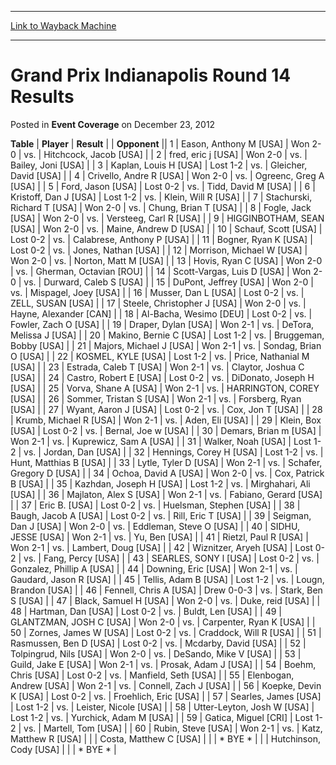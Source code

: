 
---
[Link to Wayback Machine](https://web.archive.org/web/20161005072446/http://magic.wizards.com/en/articles/archive/event-coverage/grand-prix-indianapolis-round-14-results-2012-12-23)

[_metadata_:description]:- "TablePlayerResult"
[_metadata_:generator]:- "Drupal 7 (http://drupal.org)"
[_metadata_:node]:- "458321"
[_metadata_:publish_date]:- "2012-12-23"
[_metadata_:source]:- "div-main-content"
[_metadata_:title]:- "Grand Prix Indianapolis Round 14 Results"
[_metadata_:wayback_capture_timestamp]:- "2016-10-05 07:24:46"
[_metadata_:wayback_raw_url]:- "https://web.archive.org/web/20161005072446id_/http://magic.wizards.com/en/articles/archive/event-coverage/grand-prix-indianapolis-round-14-results-2012-12-23"
[_metadata_:wayback_url]:- "http://magic.wizards.com/en/articles/archive/event-coverage/grand-prix-indianapolis-round-14-results-2012-12-23"
---


Grand Prix Indianapolis Round 14 Results
========================================



 Posted in **Event Coverage**
 on December 23, 2012 












 **Table** | **Player** | **Result** |  | **Opponent** ||  1 | Eason, Anthony M [USA] | Won 2-0 | vs. | Hitchcock, Jacob [USA] |
|  2 | fred, eric j [USA] | Won 2-0 | vs. | Bailey, Joni [USA] |
|  3 | Kaplan, Louis H [USA] | Lost 1-2 | vs. | Gleicher, David [USA] |
|  4 | Crivello, Andre R [USA] | Won 2-0 | vs. | Ogreenc, Greg A [USA] |
|  5 | Ford, Jason [USA] | Lost 0-2 | vs. | Tidd, David M [USA] |
|  6 | Kristoff, Dan J [USA] | Lost 1-2 | vs. | Klein, Will R [USA] |
|  7 | Stachurski, Richard T [USA] | Won 2-0 | vs. | Chung, Brian T [USA] |
|  8 | Fogle, Jack [USA] | Won 2-0 | vs. | Versteeg, Carl R [USA] |
|  9 | HIGGINBOTHAM, SEAN [USA] | Won 2-0 | vs. | Maine, Andrew D [USA] |
|  10 | Schauf, Scott [USA] | Lost 0-2 | vs. | Calabrese, Anthony P [USA] |
|  11 | Bogner, Ryan K [USA] | Lost 0-2 | vs. | Jones, Nathan [USA] |
|  12 | Morrison, Michael W [USA] | Won 2-0 | vs. | Norton, Matt M [USA] |
|  13 | Hovis, Ryan C [USA] | Won 2-0 | vs. | Gherman, Octavian [ROU] |
|  14 | Scott-Vargas, Luis D [USA] | Won 2-0 | vs. | Durward, Caleb S [USA] |
|  15 | DuPont, Jeffrey [USA] | Won 2-0 | vs. | Mispagel, Joey [USA] |
|  16 | Musser, Dan L [USA] | Lost 0-2 | vs. | ZELL, SUSAN [USA] |
|  17 | Steele, Christopher J [USA] | Won 2-0 | vs. | Hayne, Alexander [CAN] |
|  18 | Al-Bacha, Wesimo [DEU] | Lost 0-2 | vs. | Fowler, Zach O [USA] |
|  19 | Draper, Dylan [USA] | Won 2-1 | vs. | DeTora, Melissa J [USA] |
|  20 | Makino, Bernie C [USA] | Lost 1-2 | vs. | Bruggeman, Bobby [USA] |
|  21 | Majors, Michael J [USA] | Won 2-1 | vs. | Sondag, Brian O [USA] |
|  22 | KOSMEL, KYLE [USA] | Lost 1-2 | vs. | Price, Nathanial M [USA] |
|  23 | Estrada, Caleb T [USA] | Won 2-1 | vs. | Claytor, Joshua C [USA] |
|  24 | Castro, Robert E [USA] | Lost 0-2 | vs. | DiDonato, Joseph H [USA] |
|  25 | Vorva, Shane A [USA] | Won 2-1 | vs. | HARRINGTON, COREY [USA] |
|  26 | Sommer, Tristan S [USA] | Won 2-1 | vs. | Forsberg, Ryan [USA] |
|  27 | Wyant, Aaron J [USA] | Lost 0-2 | vs. | Cox, Jon T [USA] |
|  28 | Krumb, Michael R [USA] | Won 2-1 | vs. | Aden, Eli [USA] |
|  29 | Klein, Box [USA] | Lost 0-2 | vs. | Bernal, Joe w [USA] |
|  30 | Demars, Brian m [USA] | Won 2-1 | vs. | Kuprewicz, Sam A [USA] |
|  31 | Walker, Noah [USA] | Lost 1-2 | vs. | Jordan, Dan [USA] |
|  32 | Hennings, Corey H [USA] | Lost 1-2 | vs. | Hunt, Matthias B [USA] |
|  33 | Lytle, Tyler D [USA] | Won 2-1 | vs. | Schafer, Gregory D [USA] |
|  34 | Ochoa, David A [USA] | Won 2-0 | vs. | Cox, Patrick B [USA] |
|  35 | Kazhdan, Joseph H [USA] | Lost 1-2 | vs. | Mirghahari, Ali [USA] |
|  36 | Majlaton, Alex S [USA] | Won 2-1 | vs. | Fabiano, Gerard [USA] |
|  37 | Eric B. [USA] | Lost 0-2 | vs. | Huelsman, Stephen [USA] |
|  38 | Baugh, Jacob A [USA] | Lost 0-2 | vs. | Rill, Eric T [USA] |
|  39 | Seigman, Dan J [USA] | Won 2-0 | vs. | Eddleman, Steve O [USA] |
|  40 | SIDHU, JESSE [USA] | Won 2-1 | vs. | Yu, Ben [USA] |
|  41 | Rietzl, Paul R [USA] | Won 2-1 | vs. | Lambert, Doug [USA] |
|  42 | Wiznitzer, Aryeh [USA] | Lost 0-2 | vs. | Fang, Percy [USA] |
|  43 | SEARLES, SONY l [USA] | Lost 0-2 | vs. | Gonzalez, Phillip A [USA] |
|  44 | Downing, Eric [USA] | Won 2-1 | vs. | Gaudard, Jason R [USA] |
|  45 | Tellis, Adam B [USA] | Lost 1-2 | vs. | Lougn, Brandon [USA] |
|  46 | Fennell, Chris A [USA] | Drew 0-0-3 | vs. | Stark, Ben S [USA] |
|  47 | Black, Samuel H [USA] | Won 2-0 | vs. | Duke, reid [USA] |
|  48 | Hartman, Dan [USA] | Lost 0-2 | vs. | Buldt, Len [USA] |
|  49 | GLANTZMAN, JOSH C [USA] | Won 2-0 | vs. | Carpenter, Ryan K [USA] |
|  50 | Zornes, James W [USA] | Lost 0-2 | vs. | Craddock, Will R [USA] |
|  51 | Rasmussen, Ben D [USA] | Lost 0-2 | vs. | Mcdarby, David [USA] |
|  52 | Tolpingrud, Nils [USA] | Won 2-0 | vs. | DeSando, Mike V [USA] |
|  53 | Guild, Jake E [USA] | Won 2-1 | vs. | Prosak, Adam J [USA] |
|  54 | Boehm, Chris [USA] | Lost 0-2 | vs. | Manfield, Seth [USA] |
|  55 | Elenbogan, Andrew [USA] | Won 2-1 | vs. | Connell, Zach J [USA] |
|  56 | Koepke, Devin K [USA] | Lost 0-2 | vs. | Froehlich, Eric [USA] |
|  57 | Searles, James [USA] | Lost 1-2 | vs. | Leister, Nicole [USA] |
|  58 | Utter-Leyton, Josh W [USA] | Lost 1-2 | vs. | Yurchick, Adam M [USA] |
|  59 | Gatica, Miguel [CRI] | Lost 1-2 | vs. | Martell, Tom [USA] |
|  60 | Rubin, Steve [USA] | Won 2-1 | vs. | Katz, Matthew R [USA] |
|  | Costa, Matthew C [USA] |  |  | \* BYE \* |
|  | Hutchinson, Cody [USA] |  |  | \* BYE \* |







